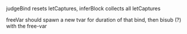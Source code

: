 judgeBind resets letCaptures, inferBlock collects all letCaptures

freeVar should spawn a new tvar for duration of that bind, then bisub (?) with the free-var
